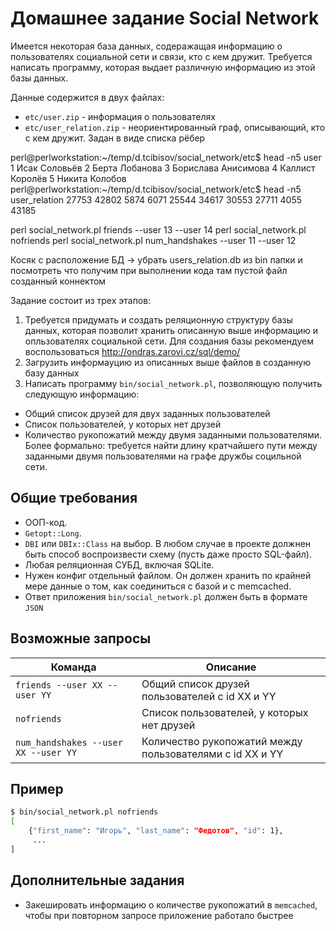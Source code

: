 Домашнее задание Social Network
=====================

Имеется некоторая база данных, содеражащая информацию о пользователях социальной сети и связи, кто с кем дружит. Требуется написать программу, которая выдает различную информацию из этой базы данных. 

Данные содержится в двух файлах:
* `etc/user.zip` - информация о пользователях
* `etc/user_relation.zip` - неориентированный граф, описывающий, кто с кем дружит. Задан в виде списка рёбер


perl@perlworkstation:~/temp/d.tcibisov/social_network/etc$ head -n5 user
1 Исак Соловьёв
2 Берта Лобанова
3 Борислава Анисимова
4 Каллист Королёв
5 Никита Колобов
perl@perlworkstation:~/temp/d.tcibisov/social_network/etc$ head -n5 user_relation 
27753 42802
5874 6071
25544 34617
30553 27711
4055 43185

perl social_network.pl friends --user 13 --user 14
perl social_network.pl nofriends
perl social_network.pl num_handshakes --user 11 --user 12

Косяк с расположение БД -> убрать users_relation.db из bin папки и посмотреть что получим при выполнении кода там пустой файл созданный коннектом





Задание состоит из трех этапов:
1. Требуется придумать и создать реляционную структуру базы данных, которая позволит хранить описанную выше информацию и опльзователях социальной сети.  Для создания базы рекомендуем воспользоваться http://ondras.zarovi.cz/sql/demo/
2. Загрузить информауцию из описанных выше файлов в созданную базу данных
3. Написать программу `bin/social_network.pl`, позволяющую получить следующую информацию:
 * Общий список друзей для двух заданных пользователей
 * Список пользователей, у которых нет друзей
 * Количество рукопожатий между двумя заданными пользователями. Более формально: требуется найти длину кратчайшего пути между заданными двумя пользователями на графе дружбы социльной сети. 

Общие требования
----------------

* ООП-код.
* `Getopt::Long`.
* `DBI` или `DBIx::Class` на выбор. В любом случае в проекте должнен быть способ воспроизвести схему (пусть даже просто SQL-файл).
* Любая реляционная СУБД, включая SQLite.
* Нужен конфиг отдельный файлом. Он должен хранить по крайней мере данные о том, как соединиться с базой и с memcached.
* Ответ приложения `bin/social_network.pl` должен быть в формате `JSON`


Возможные запросы
-----------------

| Команда | Описание |
|---------|----------|
| `friends --user XX --user YY` | Общий список друзей пользователей c id XX и YY |
| `nofriends` | Список пользователей, у которых нет друзей |
| `num_handshakes --user XX --user YY` | Количество рукопожатий между пользователями с id XX и YY | 

Пример
------

```bash
$ bin/social_network.pl nofriends
[
    {"first_name": "Игорь", "last_name": "Федотов", "id": 1},
     ...
]
```

Дополнительные задания
----------------------

* Закешировать информацию о количестве рукопожатий в `memcached`, чтобы при повторном запросе приложение работало быстрее

